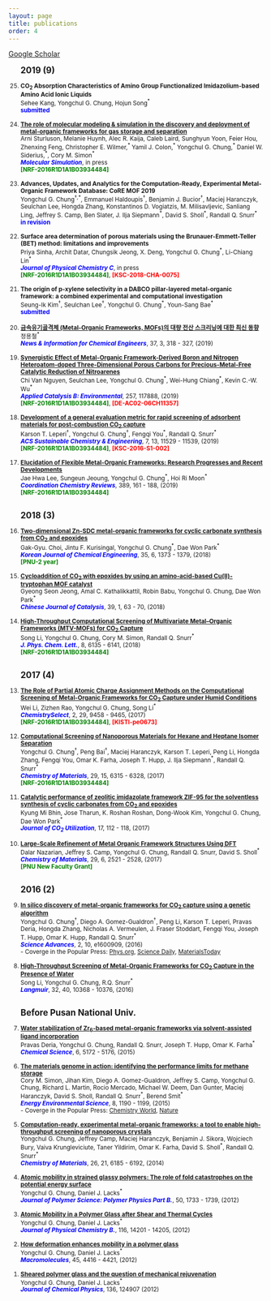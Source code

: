 ```yaml
---
layout: page
title: publications
order: 4
---
```

<a href="https://scholar.google.co.kr/citations?hl=en&user=1bRl4o4AAAAJ&view_op=list_works&sortby=pubdate">Google Scholar </a>
<br>
<ol reversed>

<b><big>2019 (9) </big></b>

<small>
<li><b>CO<sub>2</sub> Absorption Characteristics of Amino Group Functionalized Imidazolium-based Amino Acid Ionic Liquids</b>
<br>Sehee Kang, Yongchul G. Chung, Hojun Song<sup>*</sup>
<br><span style="color:blue"><b>submitted</b></span>
</li>
<br>
<li><a href="https://chemrxiv.org/articles/The_Role_of_Molecular_Modeling_Simulation_in_the_Discovery_and_Deployment_of_Metal-Organic_Frameworks_for_Gas_Storage_and_Separation/7854980"><b>The role of molecular modeling & simulation in the discovery and deployment of metal-organic frameworks for gas storage and separation</b></a>
<br>Arni Sturluson, Melanie Huynh, Alec R. Kaija, Caleb Laird, Sunghyun Yoon, Feier Hou, Zhenxing Feng, Christopher E. Wilmer,<sup>*</sup> Yamil J. Colon,<sup>*</sup> Yongchul G. Chung,<sup>*</sup> Daniel W. Siderius,<sup>*</sup>, Cory M. Simon<sup>*</sup>
<br><span style="color:blue"><b><i>Molecular Simulation</i></b></span>,  in press
<br><span style="color:green"><b>[NRF-2016R1D1A1B03934484]</b></span>
</li>
<br>
<li><b>Advances, Updates, and Analytics for the Computation-Ready, Experimental Metal-Organic Framework Database: CoRE MOF 2019</b>
<br>Yongchul G. Chung<sup>†,*</sup>, Emmanuel Haldoupis<sup>†</sup>, Benjamin J. Bucior<sup>†</sup>, Maciej Haranczyk, Seulchan Lee, Hongda Zhang, Konstantinos D. Vogiatzis, M. Milisavljevic, Sanliang Ling, Jeffrey S. Camp, Ben Slater, J. Ilja Siepmann<sup>*</sup>, David S. Sholl<sup>*</sup>, Randall Q. Snurr<sup>*</sup>
<br><span style="color:blue"><b>in revision</b></span></li>
<br>
<li><b>Surface area determination of porous materials using the Brunauer-Emmett-Teller (BET) method: limitations and improvements</b>
<br>Priya Sinha, Archit Datar, Chungsik Jeong, X. Deng, Yongchul G. Chung<sup>*</sup>, Li-Chiang Lin<sup>*</sup>
<br><span style="color:blue"><b><i>Journal of Physical Chemistry C</i></b></span>, in press
<br><span style="color:green"><b>[NRF-2016R1D1A1B03934484]</b></span>, <span style="color:red"><b>[KSC-2018-CHA-0075]</b></span>
</li>
<br>
<li><b>The origin of p-xylene selectivity in a DABCO pillar-layered metal-organic framework: a combined experimental and computational investigation</b>
<br>Seung-Ik Kim<sup>†</sup>, Seulchan Lee<sup>†</sup>, Yongchul G. Chung<sup>*</sup>, Youn-Sang Bae<sup>*</sup>
<br><span style="color:blue"><b>submitted</b></span></li>
<br>
<li><a href="https://www.cheric.org/PDF/NICE/NI37/NI37-3-0318.pdf"><b>금속유기골격체 (Metal-Organic Frameworks, MOFs)의 대량 전산 스크리닝에 대한 최신 동향</b></a>
<br>정용철<sup>*</sup>
<br><span style="color:blue"><b><i>News & Information for Chemical Engineers</i></b></span>, 37, 3, 318 - 327, (2019)
</li>
<br>
<li><a href="https://www.sciencedirect.com/science/article/pii/S0926337319306344"><b>Synergistic Effect of Metal-Organic Framework-Derived Boron and Nitrogen Heteroatom-doped Three-Dimensional Porous Carbons for Precious-Metal-Free Catalytic Reduction of Nitroarenes</b></a>
<br>Chi Van Nguyen, Seulchan Lee, Yongchul G. Chung<sup>*</sup>, Wei-Hung Chiang<sup>*</sup>, Kevin C.-W. Wu<sup>*</sup>
<br><i><span style="color:blue"><b>Applied Catalysis B: Environmental</b></span></i>, 257, 117888, (2019)
<br><span style="color:green"><b>[NRF-2016R1D1A1B03934484]</b></span>, <span style="color:red"><b>[DE-AC02-06CH11357]</b></span>
</li>
<br>
<li><a href="https://pubs.acs.org/doi/10.1021/acssuschemeng.9b01418"><b>Development of a general evaluation metric for rapid screening of adsorbent materials for post-combustion CO<sub>2</sub> capture</b></a>
<br>Karson T. Leperi<sup>†</sup>, Yongchul G. Chung<sup>†</sup>, Fengqi You<sup>*</sup>, Randall Q. Snurr<sup>*</sup>
<br><i><span style="color:blue"><b>ACS Sustainable Chemistry & Engineering</b></span></i>, 7, 13, 11529 - 11539, (2019)
<br><span style="color:green"><b>[NRF-2016R1D1A1B03934484]</b></span>, <span style="color:red"><b>[KSC-2016-S1-002]</b></span>
</li>
<br>
<li><a href="https://doi.org/10.1016/j.ccr.2019.03.008"><b>Elucidation of Flexible Metal-Organic Frameworks: Research Progresses and Recent Developments</b></a>
<br>Jae Hwa Lee, Sungeun Jeoung, Yongchul G. Chung<sup>*</sup>, Hoi Ri Moon<sup>*</sup>
<br><span style="color:blue"><b><i>Coordination Chemistry Reviews</i></b></span>, 389, 161 - 188, (2019)
<br><span style="color:green"><b>[NRF-2016R1D1A1B03934484]</b></span>
</li>
<br>
</small>

<b><big>2018 (3)</big></b>

<small>
<li><a href="https://doi.org/10.1007/s11814-018-0023-y"><b>Two-dimensional Zn-SDC metal-organic frameworks for cyclic carbonate synthesis from CO<sub>2</sub> and epoxides</b></a>
<br>Gak-Gyu. Choi, Jintu F. Kurisingal, Yongchul G. Chung<sup>*</sup>, Dae Won Park<sup>*</sup>
<br><span style="color:blue"><b><i>Korean Journal of Chemical Engineering</i></b></span>, 35, 6, 1373 - 1379, (2018)
<br><span style="color:green"><b>[PNU-2 year]</b></span>
</li>
<br>
<li><a href="http://www.cjcatal.org/EN/abstract/abstract22354.shtml"><b>Cycloaddition of CO<sub>2</sub> with epoxides by using an amino-acid-based Cu(II)-tryptophan MOF catalyst</b></a>
<br>Gyeong Seon Jeong, Amal C. Kathalikkattil, Robin Babu, Yongchul G. Chung, Dae Won Park<sup>*</sup>
<br><span style="color:blue"><b><i>Chinese Journal of Catalysis</i></b></span>, 39, 1, 63 - 70, (2018)
</li>
<br>
<li><a href="http://pubs.acs.org/doi/10.1021/acs.jpclett.7b02700"><b>High-Throughput Computational Screening of Multivariate Metal–Organic Frameworks (MTV-MOFs) for CO<sub>2</sub> Capture</b></a>
<br>Song Li, Yongchul G. Chung, Cory M. Simon, Randall Q. Snurr<sup>*</sup>
<br><span style="color:blue"><b><i>J. Phys. Chem. Lett.</i></b></span>, 8, 6135 - 6141, (2018)
<br><span style="color:green"><b>[NRF-2016R1D1A1B03934484]</b></span>
</li>
<br>
</small>

<b><big>2017 (4)</big></b>

<small>
<li><a href="http://onlinelibrary.wiley.com/doi/10.1002/slct.201701934/abstract"><b>The Role of Partial Atomic Charge Assignment Methods on the Computational Screening of Metal-Organic Frameworks for CO<sub>2</sub> Capture under Humid Conditions</b></a>
<br>Wei Li, Zizhen Rao, Yongchul G. Chung, Song Li<sup>*</sup>
<br><span style="color:blue"><b><i>ChemistrySelect</i></b></span>, 2, 29, 9458 - 9465, (2017)
<br><span style="color:green"><b>[NRF-2016R1D1A1B03934484]</b></span>, <span style="color:red"><b>[KISTI-pe0673]</b></span>
</li>
<br>
<li> <a href="http://pubs.acs.org/doi/10.1021/acs.chemmater.7b01565"><b>Computational Screening of Nanoporous Materials for Hexane and Heptane Isomer Separation</b></a>
<br>Yongchul G. Chung<sup>†</sup>, Peng Bai<sup>†</sup>, Maciej Haranczyk, Karson T. Leperi, Peng Li, Hongda Zhang, Fengqi You, Omar K. Farha, Joseph T. Hupp, J. Ilja Siepmann<sup>*</sup>, Randall Q. Snurr<sup>*</sup>
<br><span style="color:blue"><b><i>Chemistry of Materials</i></b></span>, 29, 15, 6315 - 6328, (2017)
<br><span style="color:green"><b>[NRF-2016R1D1A1B03934484]</b></span>
</li>
<br>
<li> <a href="http://www.sciencedirect.com/science/article/pii/S2212982016300634"><b>Catalytic performance of zeolitic imidazolate framework ZIF-95 for the solventless synthesis of cyclic carbonates from CO<sub>2</sub> and epoxides</b></a>
<br>Kyung Mi Bhin, Jose Tharun, K. Roshan Roshan, Dong-Wook Kim, Yongchul G. Chung, Dae Won Park<sup>*</sup>
<br><span style="color:blue"><b><i>Journal of CO<sub>2</sub> Utilization</i></b></span>, 17, 112 - 118, (2017)
</li>
<br>
<li><a href="http://pubs.acs.org/doi/abs/10.1021/acs.chemmater.6b04226"><b>Large-Scale Refinement of Metal Organic Framework Structures Using DFT</b></a>
<br>Dalar Nazarian, Jeffrey S. Camp, Yongchul G. Chung, Randall Q. Snurr, David S. Sholl<sup>*</sup>
<br><span style="color:blue"><b><i>Chemistry of Materials</i></b></span>, 29, 6, 2521 - 2528, (2017)
<br><span style="color:green"><b>[PNU New Faculty Grant]</b></span>
</li>
<br>
</small>

<b><big>2016 (2)</big></b>

<small>
<li><a href="http://advances.sciencemag.org/content/2/10/e1600909"><b>In silico discovery of metal-organic frameworks for CO<sub>2</sub> capture using a genetic algorithm</b></a>
<br>Yongchul G. Chung<sup>†</sup>, Diego A. Gomez-Gualdron<sup>†</sup>, Peng Li, Karson T. Leperi, Pravas Deria, Hongda Zhang, Nicholas A. Vermeulen, J. Fraser Stoddart, Fengqi You, Joseph T. Hupp, Omar K. Hupp, Randall Q. Snurr<sup>*</sup>
<br><span style="color:blue"><b><i>Science Advances</i></b></span>, 2, 10, e1600909, (2016)
</li>
- Coverge in the Popular Press: <a href="http://phys.org/news/2016-10-genetic-algorithm-rapidly-candidates-pre-combustion.html">Phys.org</a>, <a href="https://www.sciencedaily.com/releases/2016/10/161017112102.htm">Science Daily</a>, <a href="http://www.materialstoday.com/computation-theory/news/way-to-identify-best-mof-for-the-job/">MaterialsToday </a><br>
<br>
<li><a href="http://pubs.acs.org/doi/abs/10.1021/acs.langmuir.6b02803"><b>High-Throughput Screening of Metal-Organic Frameworks for CO<sub>2</sub> Capture in the Presence of Water</b></a>
<br>Song Li, Yongchul G. Chung, R.Q. Snurr<sup>*</sup>
<br><span style="color:blue"><b><i>Langmuir</i></b></span>, 32, 40, 10368 - 10376, (2016)
</li>
<br>
</small>

<b><big>Before Pusan National Univ.</big></b>

<small>
<li><a href="http://dx.doi.org/10.1039/C5SC01784J"><b>Water stabilization of Zr<sub>6</sub>-based metal-organic frameworks via solvent-assisted ligand incorporation</b></a>
<br>Pravas Deria, Yongchul G. Chung, Randall Q. Snurr, Joseph T. Hupp, Omar K. Farha<sup>*</sup>
<br><span style="color:blue"><b><i>Chemical Science</i></b></span>, 6, 5172 - 5176, (2015)
</li>
<br>
<li><a href="http://dx.doi.org/10.1039/C4EE03515A"><b>The materials genome in action: identifying the performance limits for methane storage</b></a>
<br>Cory M. Simon, Jihan Kim, Diego A. Gomez-Gualdron, Jeffrey S. Camp, Yongchul G. Chung, Richard L. Martin, Rocio Mercado, Michael W. Deem, Dan Gunter, Maciej Haranczyk, David S. Sholl, Randall Q. Snurr<sup>*</sup>, Berend Smit<sup>*</sup>
<br><span style="color:blue"><b><i>Energy Environmental Science</i></b></span>, 8, 1190 - 1199, (2015)
<br>- Coverge in the Popular Press: <a href="https://www.chemistryworld.com/research/nanoporous-methane-storage-an-impossible-target/8272.article">Chemistry World</a>, <a href="http://www.nature.com/news/can-artificial-intelligence-create-the-next-wonder-material-1.19850">Nature</a></li>
<br>
<li><a href="http://pubs.acs.org/doi/abs/10.1021/cm502594j"><b>Computation-ready, experimental metal-organic frameworks: a tool to enable high-throughput screening of nanoporous crystals</b></a>
<br>Yongchul G. Chung, Jeffrey Camp, Maciej Haranczyk, Benjamin J. Sikora, Wojciech Bury, Vaiva Krungleviciute, Taner Yildirim, Omar K. Farha, David S. Sholl<sup>*</sup>, Randall Q. Snurr<sup>*</sup>
<br><span style="color:blue"><b><i>Chemistry of Materials</i></b></span>, 26, 21, 6185 - 6192, (2014)
</li>
<br>
<li><a href="http://onlinelibrary.wiley.com/doi/10.1002/polb.23166/full"><b>Atomic mobility in strained glassy polymers: The role of fold catastrophes on the potential energy surface</b></a>
<br>Yongchul G. Chung, Daniel J. Lacks<sup>*</sup>
<br><span style="color:blue"><b><i>Journal of Polymer Science: Polymer Physics Part B.</i></b></span>, 50, 1733 - 1739, (2012)
</li>
<br>
<li><a href="http://pubs.acs.org/doi/abs/10.1021/jp309772f"><b>Atomic Mobility in a Polymer Glass after Shear and Thermal Cycles</b></a>
<br>Yongchul G. Chung, Daniel J. Lacks<sup>*</sup>
<br><span style="color:blue"><b><i>Journal of Physical Chemistry B.</i></b></span>, 116, 14201 - 14205, (2012)
</li>
<br>
<li> <a href="http://pubs.acs.org/doi/abs/10.1021/ma300431x"><b>How deformation enhances mobility in a polymer glass</b></a>
<br>Yongchul G. Chung, Daniel J. Lacks<sup>*</sup>
<br><span style="color:blue"><b><i>Macromolecules</i></b></span>, 45, 4416 - 4421, (2012)
</li>
<br>
<li><a href="http://scitation.aip.org/content/aip/journal/jcp/136/12/10.1063/1.3698473"><b>Sheared polymer glass and the question of mechanical rejuvenation</b></a>
<br>Yongchul G. Chung, Daniel J. Lacks<sup>*</sup>
<br><span style="color:blue"><b><i>Journal of Chemical Physics</i></b></span>, 136, 124907 (2012)
</li>

<br>
</small>
</ol>

